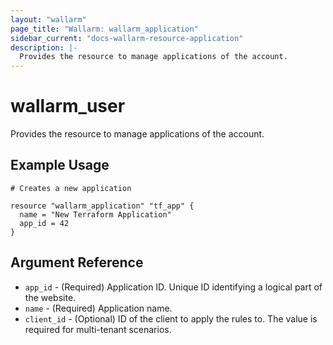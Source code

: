 ```yaml
---
layout: "wallarm"
page_title: "Wallarm: wallarm_application"
sidebar_current: "docs-wallarm-resource-application"
description: |-
  Provides the resource to manage applications of the account.
---
```


# wallarm_user

Provides the resource to manage applications of the account.

## Example Usage

```hcl
# Creates a new application

resource "wallarm_application" "tf_app" {
  name = "New Terraform Application"
  app_id = 42
}
```

## Argument Reference

* `app_id` - (Required) Application ID. Unique ID identifying a logical part of the website.
* `name` - (Required) Application name.
* `client_id` - (Optional) ID of the client to apply the rules to. The value is required for multi-tenant scenarios.
